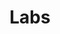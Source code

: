 ---
# the default layout is 'page'
icon: fas fa-flask
order: 1
title: Labs
external_url: https://labs.metashwin.com
--- 